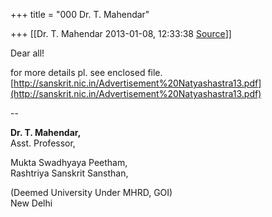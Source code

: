 +++
title = "000 Dr. T. Mahendar"

+++
[[Dr. T. Mahendar	2013-01-08, 12:33:38 [Source](https://groups.google.com/g/bvparishat/c/A-_zCcgY54g)]]



Dear all!  

for more details pl. see enclosed file.  
[http://sanskrit.nic.in/Advertisement%20Natyashastra13.pdf](http://sanskrit.nic.in/Advertisement%20Natyashastra13.pdf)

  

  

--  

**Dr. T. Mahendar,**  
    Asst. Professor,

Mukta Swadhyaya Peetham,  
Rashtriya Sanskrit Sansthan,

(Deemed University Under MHRD, GOI)  
New Delhi

